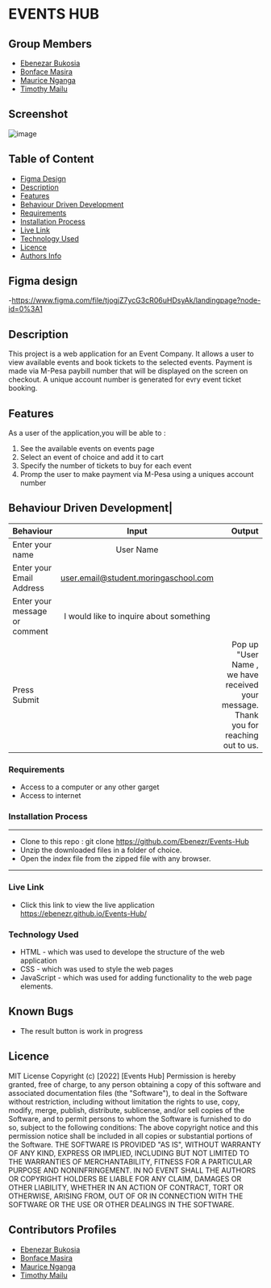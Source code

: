 # EVENTS HUB 

## Group Members 

- [Ebenezar Bukosia](https://github.com/Ebenezr)
- [Bonface Masira](https://github.com/bonfacemasira) 
- [Maurice Nganga](https://github.com/moryno)
- [Timothy Mailu](https://github.com/Tim254)

## Screenshot
 ![image](./assets/images/snip.png)

 ## Table of Content
 - [Figma Design](#Figma-design)
 - [Description](#description)
 - [Features](#features)
 - [Behaviour Driven Development](#Behaviour-Driven-Development)
 - [Requirements](#requirements)
 - [Installation Process](#installation-Process)
 - [Live Link](#Live-Link)
 - [Technology  Used](#technology-Used)
 - [Licence](#licence)
 - [Authors Info](#Authors-Info)
 

## Figma design
-https://www.figma.com/file/tjogjZ7ycG3cR06uHDsyAk/landingpage?node-id=0%3A1 
 
 ## Description
 <p>This project is a web application for an Event Company. It allows a user to view available events and book tickets to the selected events. Payment is made via M-Pesa paybill number that will be displayed on the screen on checkout. A unique account number is generated for evry event ticket booking.</p>

## Features
As a user of the application,you will be able to :
1. See the available events on events page
2. Select an event of choice and add it to cart
3. Specify the number of tickets to buy for each event
4. Promp the user to make payment via M-Pesa using a uniques account number

## Behaviour Driven Development|
| Behaviour      | Input        | Output       |
| :------------- | :----------: | -----------: |
|  Enter your name  |   User Name |     |
| Enter your Email Address  | user.email@student.moringaschool.com |   |
| Enter your message or comment   |  I would like to inquire about something     |     |
| Press Submit|     |Pop up "User Name , we have received your message. Thank you for reaching out to us.|

 ###  Requirements
 * Access to  a computer or any other garget
 * Access to internet

 ### Installation Process
 ****
* Clone to this repo : git clone https://github.com/Ebenezr/Events-Hub
* Unzip the downloaded files in a folder of choice.
* Open the index file from the zipped file with any browser.
 ****

### Live Link
- Click this link to view the live application https://ebenezr.github.io/Events-Hub/
### Technology  Used
* HTML - which was used to develope the structure of the web application
* CSS - which was used to style the web pages
* JavaScript - which was used for adding functionality to the web page elements.

## Known Bugs
* The result button is work in progress

## Licence
MIT License
Copyright (c) [2022] [Events Hub]
Permission is hereby granted, free of charge, to any person obtaining a copy
of this software and associated documentation files (the "Software"), to deal
in the Software without restriction, including without limitation the rights
to use, copy, modify, merge, publish, distribute, sublicense, and/or sell
copies of the Software, and to permit persons to whom the Software is
furnished to do so, subject to the following conditions:
The above copyright notice and this permission notice shall be included in all
copies or substantial portions of the Software.
THE SOFTWARE IS PROVIDED "AS IS", WITHOUT WARRANTY OF ANY KIND, EXPRESS OR
IMPLIED, INCLUDING BUT NOT LIMITED TO THE WARRANTIES OF MERCHANTABILITY,
FITNESS FOR A PARTICULAR PURPOSE AND NONINFRINGEMENT. IN NO EVENT SHALL THE
AUTHORS OR COPYRIGHT HOLDERS BE LIABLE FOR ANY CLAIM, DAMAGES OR OTHER
LIABILITY, WHETHER IN AN ACTION OF CONTRACT, TORT OR OTHERWISE, ARISING FROM,
OUT OF OR IN CONNECTION WITH THE SOFTWARE OR THE USE OR OTHER DEALINGS IN THE
SOFTWARE.

## Contributors Profiles

- [Ebenezar Bukosia](https://github.com/Ebenezr)
- [Bonface Masira](https://github.com/bonfacemasira) 
- [Maurice Nganga](https://github.com/moryno)
- [Timothy Mailu](https://github.com/Tim254)